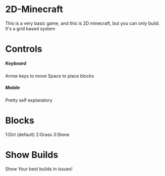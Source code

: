 # 2D-Minecraft
This is a very basic game, and this is 2D minecraft, but you can only build. It's a grid based system
# Controls
##### Keyboard
Arrow keys to move
Space to place blocks
##### Mobile
Pretty self explanatory

# Blocks
1:Dirt (default)
2:Grass 
3:Stone
# Show Builds
Show Your best builds in issues!
